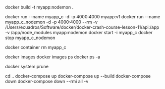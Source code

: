 docker build -t myapp:nodemon .

docker run --name myapp_c -d -p 4000:4000 myapp:v1
docker run --name myapp_c_nodemon -d -p 4000:4000 --rm -v /Users/ecuadros/Software/docker/docker-crash-course-lesson-11/api:/app -v /app/node_modules myapp:nodemon
docker start -i myapp_c
docker stop  myapp_c_nodemon

docker container rm myapp_c

docker images
docker images ps
docker ps -a

docker system prune

cd ..
docker-compose up
docker-compose up --build
docker-compose down
docker-compose down --rmi all -v